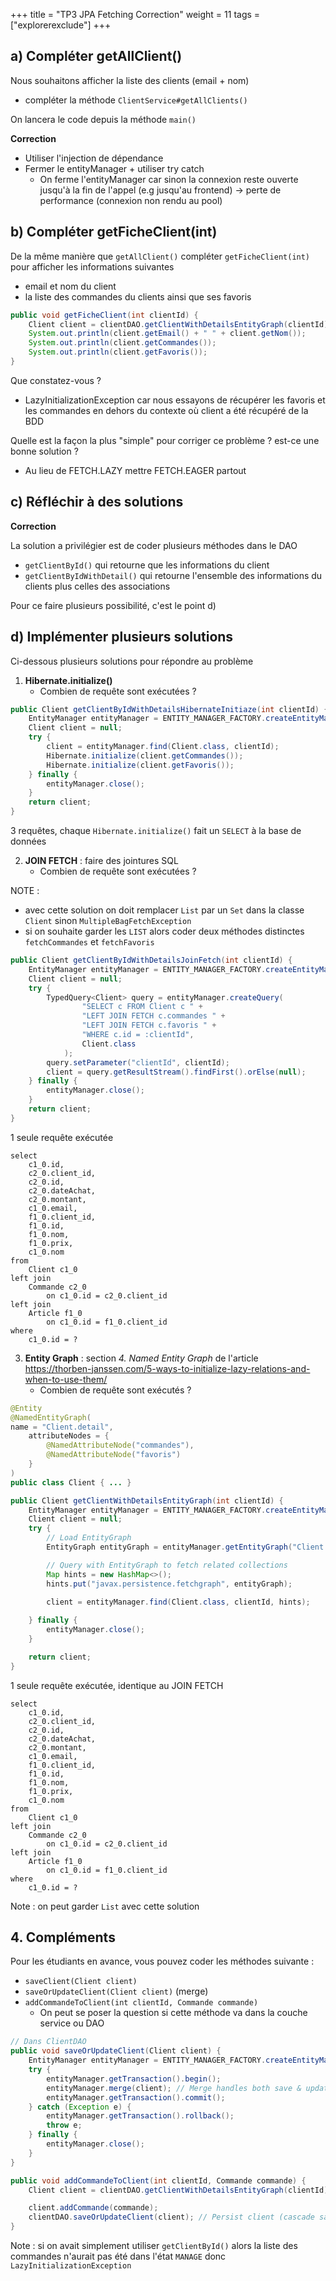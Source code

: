 +++
title = "TP3 JPA Fetching Correction"
weight = 11
tags = ["explorerexclude"]
+++

## a) Compléter getAllClient()
Nous souhaitons afficher la liste des clients (email + nom)
- compléter la méthode `ClientService#getAllClients()`

On lancera le code depuis la méthode `main()`

**Correction**
- Utiliser l'injection de dépendance
- Fermer le entityManager + utiliser try catch
  - On ferme l'entityManager car sinon la connexion reste ouverte jusqu'à la fin de l'appel (e.g jusqu'au frontend) -> perte de performance (connexion non rendu au pool)

## b) Compléter getFicheClient(int)
De la même manière que `getAllClient()` compléter `getFicheClient(int)` pour afficher les informations suivantes
- email et nom du client
- la liste des commandes du clients ainsi que ses favoris

```java
public void getFicheClient(int clientId) {
    Client client = clientDAO.getClientWithDetailsEntityGraph(clientId);
    System.out.println(client.getEmail() + " " + client.getNom());
    System.out.println(client.getCommandes());
    System.out.println(client.getFavoris());
}
```

Que constatez-vous ?
- LazyInitializationException car nous essayons de récupérer les favoris et les commandes en dehors du contexte où client a été récupéré de la BDD


Quelle est la façon la plus "simple" pour corriger ce problème ? est-ce une bonne solution ?
- Au lieu de FETCH.LAZY mettre FETCH.EAGER partout

## c) Réfléchir à des solutions
**Correction**

La solution a privilégier est de coder plusieurs méthodes dans le DAO
- `getClientById()` qui retourne que les informations du client
- `getClientByIdWithDetail()` qui retourne l'ensemble des informations du clients plus celles des associations

Pour ce faire plusieurs possibilité, c'est le point d)


## d) Implémenter plusieurs solutions
Ci-dessous plusieurs solutions pour répondre au problème

1. **Hibernate.initialize()**  
   - Combien de requête sont exécutées ?

```java
public Client getClientByIdWithDetailsHibernateInitiaze(int clientId) {
    EntityManager entityManager = ENTITY_MANAGER_FACTORY.createEntityManager();        
    Client client = null;
    try {
        client = entityManager.find(Client.class, clientId);
        Hibernate.initialize(client.getCommandes());
        Hibernate.initialize(client.getFavoris());
    } finally {
        entityManager.close();
    }
    return client;
}
```

3 requêtes, chaque `Hibernate.initialize()` fait un `SELECT` à la base de données


2. **JOIN FETCH** : faire des jointures SQL
   - Combien de requête sont exécutées ?

NOTE : 
- avec cette solution on doit remplacer `List` par un `Set` dans la classe `Client` sinon `MultipleBagFetchException`
- si on souhaite garder les `LIST` alors coder deux méthodes distinctes `fetchCommandes` et `fetchFavoris`

```java
public Client getClientByIdWithDetailsJoinFetch(int clientId) {
    EntityManager entityManager = ENTITY_MANAGER_FACTORY.createEntityManager();        
    Client client = null;
    try {
        TypedQuery<Client> query = entityManager.createQuery(
                "SELECT c FROM Client c " +
                "LEFT JOIN FETCH c.commandes " +
                "LEFT JOIN FETCH c.favoris " +
                "WHERE c.id = :clientId", 
                Client.class
            );
        query.setParameter("clientId", clientId);
        client = query.getResultStream().findFirst().orElse(null);
    } finally {
        entityManager.close();
    }
    return client;
}
```

1 seule requête exécutée
```
select
    c1_0.id,
    c2_0.client_id,
    c2_0.id,
    c2_0.dateAchat,
    c2_0.montant,
    c1_0.email,
    f1_0.client_id,
    f1_0.id,
    f1_0.nom,
    f1_0.prix,
    c1_0.nom 
from
    Client c1_0 
left join
    Commande c2_0 
        on c1_0.id = c2_0.client_id 
left join
    Article f1_0 
        on c1_0.id = f1_0.client_id 
where
    c1_0.id = ?
```

3. **Entity Graph** : section *4. Named Entity Graph* de l'article https://thorben-janssen.com/5-ways-to-initialize-lazy-relations-and-when-to-use-them/
   - Combien de requête sont exécutés ?

```java
@Entity
@NamedEntityGraph(
name = "Client.detail",
    attributeNodes = {
        @NamedAttributeNode("commandes"),
        @NamedAttributeNode("favoris")
    }
)
public class Client { ... }
```

```java
public Client getClientWithDetailsEntityGraph(int clientId) {
    EntityManager entityManager = ENTITY_MANAGER_FACTORY.createEntityManager();    
    Client client = null;
    try {
        // Load EntityGraph
        EntityGraph entityGraph = entityManager.getEntityGraph("Client.detail");

        // Query with EntityGraph to fetch related collections
        Map hints = new HashMap<>();
        hints.put("javax.persistence.fetchgraph", entityGraph);
        
        client = entityManager.find(Client.class, clientId, hints);

    } finally {
        entityManager.close();
    }

    return client;
}
```

1 seule requête exécutée, identique au JOIN FETCH
```
select
    c1_0.id,
    c2_0.client_id,
    c2_0.id,
    c2_0.dateAchat,
    c2_0.montant,
    c1_0.email,
    f1_0.client_id,
    f1_0.id,
    f1_0.nom,
    f1_0.prix,
    c1_0.nom 
from
    Client c1_0 
left join
    Commande c2_0 
        on c1_0.id = c2_0.client_id 
left join
    Article f1_0 
        on c1_0.id = f1_0.client_id 
where
    c1_0.id = ?
```

Note : on peut garder `List` avec cette solution

## 4. Compléments
Pour les étudiants en avance, vous pouvez coder les méthodes suivante :
- `saveClient(Client client)`
- `saveOrUpdateClient(Client client)` (merge)
- `addCommandeToClient(int clientId, Commande commande)`
  - On peut se poser la question si cette méthode va dans la couche service ou DAO 


```java
// Dans ClientDAO
public void saveOrUpdateClient(Client client) {
    EntityManager entityManager = ENTITY_MANAGER_FACTORY.createEntityManager();
    try {
        entityManager.getTransaction().begin();
        entityManager.merge(client); // Merge handles both save & update
        entityManager.getTransaction().commit();
    } catch (Exception e) {
        entityManager.getTransaction().rollback();
        throw e;
    } finally {
        entityManager.close();
    }
}
```

```java
public void addCommandeToClient(int clientId, Commande commande) {
    Client client = clientDAO.getClientWithDetailsEntityGraph(clientId); // Attention à récupérer Client et toutes ses associations

    client.addCommande(commande); 
    clientDAO.saveOrUpdateClient(client); // Persist client (cascade saves orders)
}
```

Note : si on avait simplement utiliser `getClientById()` alors la liste des commandes n'aurait pas été dans l'état `MANAGE` donc `LazyInitializationException`
